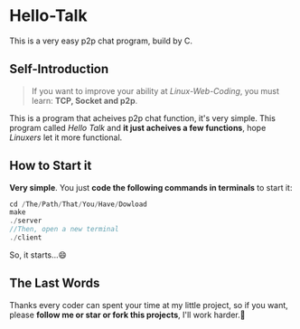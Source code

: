 # Hello-Talk
This is a very easy p2p chat program, build by C.

## Self-Introduction

> If you want to improve your ability at *Linux-Web-Coding*, you must learn: **TCP, Socket and p2p**.

This is a program that acheives p2p chat function, it's very simple. This program called *Hello Talk* and **it just acheives a few functions**, hope *Linuxers* let it more functional.

## How to Start it

**Very simple**. You just **code the following commands in terminals** to start it:

```c
cd /The/Path/That/You/Have/Dowload
make
./server     
//Then, open a new terminal
./client
```
So, it starts...:smile:

## The Last Words

Thanks every coder can spent your time at my little project, so if you want, please **follow me or star or fork this projects**, I'll work harder.:thinking:
